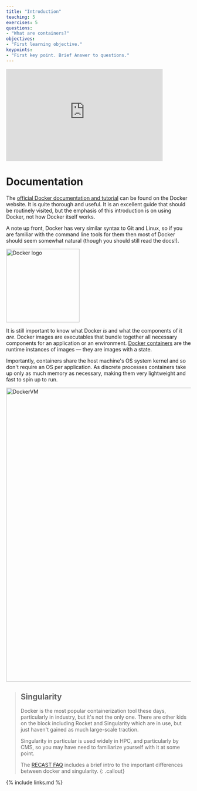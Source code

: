 ```yaml
---
title: "Introduction"
teaching: 5
exercises: 5
questions:
- "What are containers?"
objectives:
- "First learning objective."
keypoints:
- "First key point. Brief Answer to questions."
---
```

<iframe width="427" height="251" src="https://www.youtube.com/embed/Qr42pEtio-Q?list=PLKZ9c4ONm-VnqD5oN2_8tXO0Yb1H_s0sj" frameborder="0" allow="accelerometer; autoplay; encrypted-media; gyroscope; picture-in-picture" allowfullscreen></iframe>

# Documentation

The [official Docker documentation and tutorial][docker-tutorial] can be found on the
Docker website.
It is quite thorough and useful.
It is an excellent guide that should be routinely visited, but the emphasis of this
introduction is on using Docker, not how Docker itself works.

A note up front, Docker has very similar syntax to Git and Linux, so if you are familiar
with the command line tools for them then most of Docker should seem somewhat natural
(though you should still read the docs!).

<img src="https://www.docker.com/wp-content/uploads/2022/05/Docker_Temporary_Image_Google_Blue_1080x1080_v1.png" width="200" alt="Docker logo" />


It is still important to know what Docker _is_ and what the components of it _are_.
Docker images are executables that bundle together all necessary components for an
application or an environment.
[Docker containers][docker-containers] are the runtime instances of images &mdash; they
are images with a state.

Importantly, containers share the host machine's OS system kernel and so don't require an
OS per application.
As discrete processes containers take up only as much memory as necessary, making them
very lightweight and fast to spin up to run.

<img src="../fig/DockerVM.png" alt="DockerVM" style="width:800px">

> ## Singularity
> Docker is the most popular containerization tool these days, particularly in industry, but it's not the only one. There are other kids on the block including Rocket and Singularity which are in use, but just haven't gained as much large-scale traction.
>
> Singularity in particular is used widely in HPC, and particularly by CMS, so you may have need to familiarize yourself with it at some point.
>
> The [RECAST FAQ](https://recast-docs.web.cern.ch/recast-docs/faq/#q-how-are-docker-and-singularity-different) includes a brief intro to the important differences between docker and singularity.
{: .callout}

[docker-tutorial]: https://docs.docker.com/get-started
[docker-containers]: https://www.docker.com/resources/what-container

{% include links.md %}
